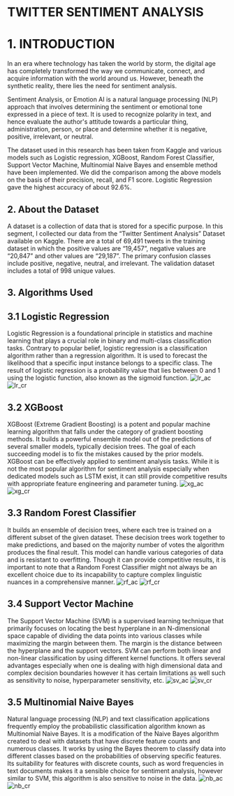 # **TWITTER SENTIMENT ANALYSIS**
# 1. INTRODUCTION 
In an era where technology has taken the world by storm, the digital age has completely transformed the way we communicate, connect, and acquire information with the world around us. However, beneath the synthetic reality, there lies the need for sentiment analysis.

Sentiment Analysis, or Emotion AI is a natural language processing (NLP) approach that involves determining the sentiment or emotional tone expressed in a piece of text. It is used to recognize polarity in text, and hence evaluate the author's attitude towards a particular thing, administration, person, or place and determine whether it is negative, positive, irrelevant, or neutral.

The dataset used in this research has been taken from Kaggle and various models such as Logistic regression, XGBoost, Random Forest Classifier, Support Vector Machine, Multinomial Naive Bayes and ensemble method have been implemented. We did the comparison among the above models on the basis of their precision, recall, and F1 score. Logistic Regression gave the highest accuracy of about 92.6%.

## 2. About the Dataset
A dataset is a collection of data that is stored for a specific purpose. In this segment, I collected our data from the “Twitter Sentiment Analysis” Dataset available on Kaggle. There are a total of 69,491 tweets in the training dataset in which the positive values are “19,457”, negative values are “20,847” and other values are “29,187”. The primary confusion classes include positive, negative, neutral, and irrelevant. The validation dataset includes a total of 998 unique values. 

## 3. Algorithms Used
## 3.1 Logistic Regression
Logistic Regression is a foundational principle in statistics and machine learning that plays a crucial role in binary and multi-class classification tasks. Contrary to popular belief, logistic regression is a classification algorithm rather than a regression algorithm. It is used to forecast the likelihood that a specific input instance belongs to a specific class. The result of logistic regression is a probability value that lies between 0 and 1 using the logistic function, also known as the sigmoid function.
![lr_ac](https://github.com/ShrutiGoyal9990/Twitter_Sentiment_Analysis/assets/121054868/277d0f3c-26d2-42d8-9a4f-af917244d32d)
![lr_cr](https://github.com/ShrutiGoyal9990/Twitter_Sentiment_Analysis/assets/121054868/14ffa3cb-1496-4ea9-9c63-e2fff687ba0c)

## 3.2 XGBoost
XGBoost (Extreme Gradient Boosting) is a potent and popular machine learning algorithm that falls under the category of gradient boosting methods. It builds a powerful ensemble model out of the predictions of several smaller models, typically decision trees. The goal of each succeeding model is to fix the mistakes caused by the prior models. XGBoost can be effectively applied to sentiment analysis tasks. While it is not the most popular algorithm for sentiment analysis especially when dedicated models such as LSTM exist, it can still provide competitive results with appropriate feature engineering and parameter tuning. 
![xg_ac](https://github.com/ShrutiGoyal9990/Twitter_Sentiment_Analysis/assets/121054868/d00736db-73fe-4534-895b-92a33905b1b7)
![xg_cr](https://github.com/ShrutiGoyal9990/Twitter_Sentiment_Analysis/assets/121054868/1c2fdff9-4147-4196-8643-f01f852740dc)

## 3.3 Random Forest Classifier
It builds an ensemble of decision trees, where each tree is trained on a different subset of the given dataset. These decision trees work together to make predictions, and based on the majority number of votes the algorithm produces the final result. This model can handle various categories of data and is resistant to overfitting. Though it can provide competitive results, it is important to note that a Random Forest Classifier might not always be an excellent choice due to its incapability to capture complex linguistic nuances in a comprehensive manner.
![rf_ac](https://github.com/ShrutiGoyal9990/Twitter_Sentiment_Analysis/assets/121054868/11ab3c13-a85b-4ef1-be20-8b308f2397eb)
![rf_cr](https://github.com/ShrutiGoyal9990/Twitter_Sentiment_Analysis/assets/121054868/fdf996ca-6433-4807-b75b-676c6f2a580c)

## 3.4 Support Vector Machine
The Support Vector Machine (SVM) is a supervised learning technique that primarily focuses on locating the best hyperplane in an N-dimensional space capable of dividing the data points into various classes while maximizing the margin between them. The margin is the distance between the hyperplane and the support vectors. SVM can perform both 
linear and non-linear classification by using different kernel functions. It offers several advantages especially when one is dealing with high dimensional data and complex decision boundaries however it has certain limitations as well such as sensitivity to noise, hyperparameter sensitivity, etc.
![sv_ac](https://github.com/ShrutiGoyal9990/Twitter_Sentiment_Analysis/assets/121054868/9822d62f-1926-4e82-b2e4-fbabbf2950b4)
![sv_cr](https://github.com/ShrutiGoyal9990/Twitter_Sentiment_Analysis/assets/121054868/f3bfc893-b0ea-48ea-ad6f-edba0872c8f3)

## 3.5 Multinomial Naive Bayes
Natural language processing (NLP) and text classification applications frequently employ the probabilistic classification algorithm known as Multinomial Naive Bayes. It is a 
modification of the Naive Bayes algorithm created to deal with datasets that have discrete feature counts and numerous classes. It works by using the Bayes theorem to classify data into different classes based on the probabilities of observing specific features. Its suitability for features with discrete counts, such as word frequencies in text documents makes it a sensible choice for sentiment analysis, however similar to SVM, this algorithm is also sensitive to noise in the data.
![nb_ac](https://github.com/ShrutiGoyal9990/Twitter_Sentiment_Analysis/assets/121054868/46f0ef12-1f40-4b51-91bc-cdab05efb9ae)
![nb_cr](https://github.com/ShrutiGoyal9990/Twitter_Sentiment_Analysis/assets/121054868/6f6c5a21-9ce9-4f58-9632-7f89bbab6834)






